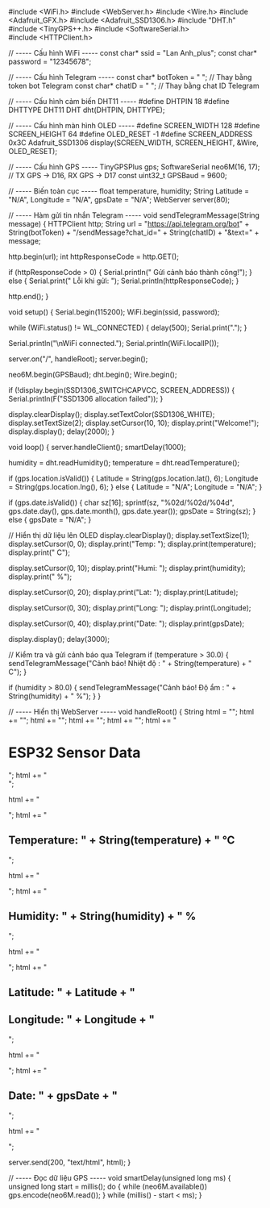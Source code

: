 #include <WiFi.h>
#include <WebServer.h>
#include <Wire.h>
#include <Adafruit_GFX.h>
#include <Adafruit_SSD1306.h>
#include "DHT.h"
#include <TinyGPS++.h>
#include <SoftwareSerial.h>  
#include <HTTPClient.h>

// ----- Cấu hình WiFi -----
const char* ssid = "Lan Anh_plus";
const char* password = "12345678";

// ----- Cấu hình Telegram -----
const char* botToken = " ";  // Thay bằng token bot Telegram 
const char* chatID = " ";      // Thay bằng chat ID Telegram 

// ----- Cấu hình cảm biến DHT11 -----
#define DHTPIN 18
#define DHTTYPE DHT11
DHT dht(DHTPIN, DHTTYPE);

// ----- Cấu hình màn hình OLED -----
#define SCREEN_WIDTH 128
#define SCREEN_HEIGHT 64
#define OLED_RESET -1
#define SCREEN_ADDRESS 0x3C
Adafruit_SSD1306 display(SCREEN_WIDTH, SCREEN_HEIGHT, &Wire, OLED_RESET);

// ----- Cấu hình GPS -----
TinyGPSPlus gps;
SoftwareSerial neo6M(16, 17); // TX GPS -> D16, RX GPS -> D17
const uint32_t GPSBaud = 9600;

// ----- Biến toàn cục -----
float temperature, humidity;
String Latitude = "N/A", Longitude = "N/A", gpsDate = "N/A";
WebServer server(80);

// ----- Hàm gửi tin nhắn Telegram -----
void sendTelegramMessage(String message) {
  HTTPClient http;
  String url = "https://api.telegram.org/bot" + String(botToken) +
               "/sendMessage?chat_id=" + String(chatID) +
               "&text=" + message;

  http.begin(url);
  int httpResponseCode = http.GET();

  if (httpResponseCode > 0) {
    Serial.println(" Gửi cảnh báo thành công!");
  } else {
    Serial.print(" Lỗi khi gửi: ");
    Serial.println(httpResponseCode);
  }
  
  http.end();
}

void setup() {
  Serial.begin(115200);
  WiFi.begin(ssid, password);
  
  while (WiFi.status() != WL_CONNECTED) {
    delay(500);
    Serial.print(".");
  }
  
  Serial.println("\nWiFi connected.");
  Serial.println(WiFi.localIP());

  server.on("/", handleRoot);
  server.begin();
  
  neo6M.begin(GPSBaud);
  dht.begin();
  Wire.begin();

  if (!display.begin(SSD1306_SWITCHCAPVCC, SCREEN_ADDRESS)) {
    Serial.println(F("SSD1306 allocation failed"));
  }

  display.clearDisplay();
  display.setTextColor(SSD1306_WHITE);
  display.setTextSize(2);
  display.setCursor(10, 10);
  display.print("Welcome!");
  display.display();
  delay(2000);
}

void loop() {
  server.handleClient();
  smartDelay(1000);

  humidity = dht.readHumidity();
  temperature = dht.readTemperature();

  if (gps.location.isValid()) {
    Latitude = String(gps.location.lat(), 6);
    Longitude = String(gps.location.lng(), 6);
  } else {
    Latitude = "N/A";
    Longitude = "N/A";
  }

  if (gps.date.isValid()) {
    char sz[16];
    sprintf(sz, "%02d/%02d/%04d", gps.date.day(), gps.date.month(), gps.date.year());
    gpsDate = String(sz);
  } else {
    gpsDate = "N/A";
  }

  // Hiển thị dữ liệu lên OLED
  display.clearDisplay();
  display.setTextSize(1);
  display.setCursor(0, 0);
  display.print("Temp: "); display.print(temperature); display.print(" C");

  display.setCursor(0, 10);
  display.print("Humi: "); display.print(humidity); display.print(" %");

  display.setCursor(0, 20);
  display.print("Lat: "); display.print(Latitude);

  display.setCursor(0, 30);
  display.print("Long: "); display.print(Longitude);

  display.setCursor(0, 40);
  display.print("Date: "); display.print(gpsDate);

  display.display();
  delay(3000);

  // Kiểm tra và gửi cảnh báo qua Telegram
  if (temperature > 30.0) {
    sendTelegramMessage("Cảnh báo! Nhiệt độ : " + String(temperature) + " C");
  }

  if (humidity > 80.0) {
    sendTelegramMessage("Cảnh báo! Độ ẩm : " + String(humidity) + " %");
  }
}

// ----- Hiển thị WebServer -----
void handleRoot() {
  String html = "<html><head><meta http-equiv='refresh' content='5'>";
  html += "<title>ESP32 Web Server</title>";
  html += "<style>";
  html += "body { font-family: Arial; text-align: center; background-color: #f4f4f4;}";
  html += ".data-container { display: flex; justify-content: center; align-items: center; flex-direction: column;}";
  html += ".data-box { background: white; padding: 15px; margin: 10px; border-radius: 10px; box-shadow: 2px 2px 10px rgba(0,0,0,0.1); width: 300px;}";
  html += ".icon { font-size: 40px; color: #007BFF; }";
  html += "</style>";
  html += "<link rel='stylesheet' href='https://cdnjs.cloudflare.com/ajax/libs/font-awesome/6.4.2/css/all.min.css'>";
  html += "</head><body>";
  html += "<h1>ESP32 Sensor Data</h1>";
  html += "<div class='data-container'>";

  html += "<div class='data-box'><i class='fas fa-thermometer-half icon'></i>";
  html += "<h2>Temperature: " + String(temperature) + " &deg;C</h2></div>";

  html += "<div class='data-box'><i class='fas fa-tint icon'></i>";
  html += "<h2>Humidity: " + String(humidity) + " %</h2></div>";

  html += "<div class='data-box'><i class='fas fa-map-marker-alt icon'></i>";
  html += "<h2>Latitude: " + Latitude + "</h2><h2>Longitude: " + Longitude + "</h2></div>";

  html += "<div class='data-box'><i class='fas fa-calendar-alt icon'></i>";
  html += "<h2>Date: " + gpsDate + "</h2></div>";

  html += "</div></body></html>";

  server.send(200, "text/html", html);
}

// ----- Đọc dữ liệu GPS -----
void smartDelay(unsigned long ms) {
  unsigned long start = millis();
  do {
    while (neo6M.available())
      gps.encode(neo6M.read());
  } while (millis() - start < ms);
}
